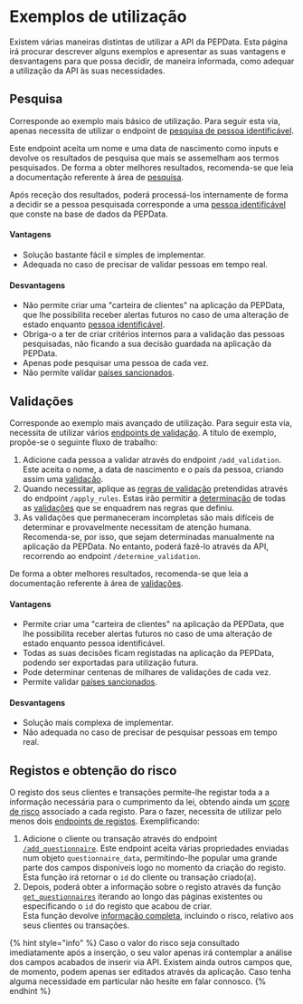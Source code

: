 # Exemplos de utilização

Existem várias maneiras distintas de utilizar a API da PEPData. Esta página irá procurar descrever alguns exemplos e apresentar as suas vantagens e desvantagens para que possa decidir, de maneira informada, como adequar a utilização da API às suas necessidades.

## Pesquisa

Corresponde ao exemplo mais básico de utilização. Para seguir esta via, apenas necessita de utilizar o endpoint de [pesquisa de pessoa identificável](pesquisa.md#pesquisa-de-pessoa-identificavel).

Este endpoint aceita um nome e uma data de nascimento como inputs e devolve os resultados de pesquisa que mais se assemelham aos termos pesquisados. De forma a obter melhores resultados, recomenda-se que leia a documentação referente à área de [pesquisa](../a-aplicacao/pesquisar/).

Após receção dos resultados, poderá processá-los internamente de forma a decidir se a pessoa pesquisada corresponde a uma [pessoa identificável](../glossario/glossario-aplicacao.md#pessoa-identificavel) que conste na base de dados da PEPData.

#### Vantagens

* Solução bastante fácil e simples de implementar.
* Adequada no caso de precisar de validar pessoas em tempo real.

#### Desvantagens

* Não permite criar uma "carteira de clientes" na aplicação da PEPData, que lhe possibilita receber alertas futuros no caso de uma alteração de estado enquanto [pessoa identificável](../glossario/glossario-aplicacao.md#pessoa-identificavel).
* Obriga-o a ter de criar critérios internos para a validação das pessoas pesquisadas, não ficando a sua decisão guardada na aplicação da PEPData.
* Apenas pode pesquisar uma pessoa de cada vez.
* Não permite validar [países sancionados](../glossario/glossario-aplicacao.md#pais-sancionado).

## Validações

Corresponde ao exemplo mais avançado de utilização. Para seguir esta via, necessita de utilizar vários [endpoints de validação](validacoes.md). A título de exemplo, propõe-se o seguinte fluxo de trabalho:

1. Adicione cada pessoa a validar através do endpoint `/add_validation`. Este aceita o nome, a data de nascimento e o país da pessoa, criando assim uma [validação](../glossario/glossario-aplicacao.md#validacao).
2. Quando necessitar, aplique as [regras de validação](../a-aplicacao/validacoes/aplicacao-de-regras.md#regras-de-validacao) pretendidas através do endpoint `/apply_rules`. Estas irão permitir a [determinação](../a-aplicacao/validacoes/#adicao-e-determinacao-de-validacoes) de todas as [validações](../glossario/glossario-aplicacao.md#validacao) que se enquadrem nas regras que definiu.
3. As validações que permaneceram incompletas são mais difíceis de determinar e provavelmente necessitam de atenção humana. Recomenda-se, por isso, que sejam determinadas manualmente na aplicação da PEPData. No entanto, poderá fazê-lo através da API, recorrendo ao endpoint `/determine_validation`.

De forma a obter melhores resultados, recomenda-se que leia a documentação referente à área de [validações](../a-aplicacao/validacoes/).

#### Vantagens

* Permite criar uma "carteira de clientes" na aplicação da PEPData, que lhe possibilita receber alertas futuros no caso de uma alteração de estado enquanto pessoa identificável.
* Todas as suas decisões ficam registadas na aplicação da PEPData, podendo ser exportadas para utilização futura.
* Pode determinar centenas de milhares de validações de cada vez.
* Permite validar [países sancionados](../glossario/glossario-aplicacao.md#pais-sancionado).

#### Desvantagens

* Solução mais complexa de implementar.
* Não adequada no caso de precisar de pesquisar pessoas em tempo real.

## Registos e obtenção do risco

O registo dos seus clientes e transações permite-lhe registar toda a a informação necessária para o cumprimento da lei, obtendo ainda um [score de risco](../a-aplicacao/customer-registrations/categorizacao-do-risco-de-pessoas-singulares-coletivas.md) associado a cada registo. Para o fazer, necessita de utilizar pelo menos dois [endpoints de registos](registrations.md). Exemplificando:

1. Adicione o cliente ou transação através do endpoint [`/add_questionnaire`](registrations.md#adicao-de-um-registo). Este endpoint aceita várias propriedades enviadas num objeto `questionnaire_data`, permitindo-lhe popular uma grande parte dos campos disponíveis logo no momento da criação do registo.\
   Esta função irá retornar o `id` do cliente ou transação criado(a).
2. Depois, poderá obter a informação sobre o registo através da função [`get_questionnaires`](registrations.md#obter-registos) iterando ao longo das páginas existentes ou especificando o `id` do registo que acabou de criar.\
   Esta função devolve [informação completa](registrations.md#legenda), incluindo o risco, relativo aos seus clientes ou transações.

{% hint style="info" %}
Caso o valor do risco seja consultado imediatamente após a inserção, o seu valor apenas irá contemplar a análise dos campos acabados de inserir via API. Existem ainda outros campos que, de momento, podem apenas ser editados através da aplicação. Caso tenha alguma necessidade em particular não hesite em falar connosco.
{% endhint %}
